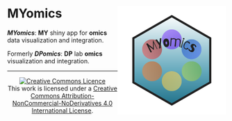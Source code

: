 # MYomics <img src="www/MYomics.png" align="right" alt="" width="250" />

_**MYomics**_: **MY** shiny app for **omics** data visualization and integration.

Formerly _**DPomics**_: **DP** lab **omics** visualization and integration.

 
---

<center>
<a rel="license" href="http://creativecommons.org/licenses/by-nc-nd/4.0/"><img alt="Creative Commons Licence" style="border-width:0" src="https://i.creativecommons.org/l/by-nc-nd/4.0/88x31.png" /></a><br />This work is licensed under a <a rel="license" href="http://creativecommons.org/licenses/by-nc-nd/4.0/">
Creative Commons Attribution-NonCommercial-NoDerivatives 4.0 International License</a>.
</center>